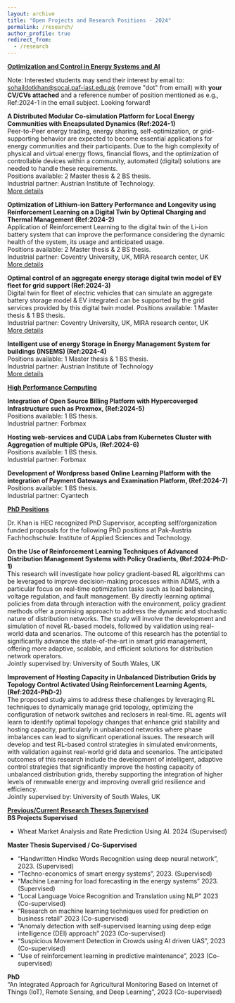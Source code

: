```yaml
---
layout: archive
title: "Open Projects and Research Positions - 2024"
permalink: /research/
author_profile: true
redirect_from:
  - /research
---
```


<b><u>Optimization and Control in Energy Systems and AI</u></b>   

Note: Interested students may send their interest by email to: sohaildotkhan@spcai.paf-iast.edu.pk (remove "dot" from email) with **your CV/CVs attached** and a reference number of position mentioned as e.g., Ref:2024-1 in the email subject. Looking forward!    

**A Distributed Modular Co-simulation Platform for Local Energy Communities with Encapsulated Dynamics (Ref:2024-1)**  
Peer-to-Peer energy trading, energy sharing, self-optimization, or grid-supporting behavior are expected to become essential applications for energy communities and their participants. Due to the high complexity of physical and virtual energy flows, financial flows, and the optimization of controllable devices within a community, automated (digital) solutions are needed to handle these requirements.  
Positions available: 2 Master thesis & 2 BS thesis.  
Industrial partner: Austrian Institute of Technology.  
[More details](http://emesk.github.io/files/local_energy_communities.pdf)

**Optimization of Lithium-ion Battery Performance and Longevity using Reinforcement Learning on a Digital Twin by Optimal Charging and Thermal Management (Ref:2024-2)**  
Application of Reinforcement Learning to the digital twin of the Li-ion battery system that can improve the performance considering the dynamic health of the system, its usage and anticipated usage.  
Positions available: 2 Master thesis & 2 BS thesis.  
Industrial partner: Coventry University, UK, MIRA research center, UK  
[More details](http://emesk.github.io/files/RL_energy_storage_system.pdf)

**Optimal control of an aggregate energy storage digital twin model of EV fleet for grid support (Ref:2024-3)**  
Digital twin for fleet of electric vehicles that can simulate an aggregate battery storage model & EV integrated can be supported by the grid services provided by this digital twin model.
Positions available: 1 Master thesis & 1 BS thesis.  
Industrial partner: Coventry University, UK, MIRA research center, UK    
[More details](http://emesk.github.io/files/EV_fleet_aggregate_control.pdf)

**Intelligent use of energy Storage in Energy Management System for buildings (INSEMS) (Ref:2024-4)**  
Positions available: 1 Master thesis & 1 BS thesis.  
Industrial partner: Austrian Institute of Technology  
[More details](http://emesk.github.io/files/insems.pdf)

<b><u>High Performance Computing</u></b> 

**Integration of Open Source Billing Platform with Hypercoverged Infrastructure such as Proxmox, (Ref:2024-5)**  
Positions available: 1 BS thesis.  
Industrial partner: Forbmax  

**Hosting web-services and CUDA Labs from Kubernetes Cluster with Aggregation of multiple GPUs, (Ref:2024-6)**  
Positions available: 1 BS thesis.  
Industrial partner: Forbmax   

**Development of Wordpress based Online Learning Platform with the integration of Payment Gateways and Examination Platform, (Ref:2024-7)**  
Positions available: 1 BS thesis.  
Industrial partner: Cyantech   

<b><u>PhD Positions</u></b>  

Dr. Khan is HEC recognized PhD Supervisor, accepting self/organization funded proposals for the following PhD positions at Pak-Austria Fachhochschule: Institute of Applied Sciences and Technology.  

**On the Use of Reinforcement Learning Techniques of Advanced Distribution Management Systems with Policy Gradients, (Ref:2024-PhD-1)**  
This research will investigate how policy gradient-based RL algorithms can be leveraged to improve decision-making processes within ADMS, with a particular focus on real-time optimization tasks such as load balancing, voltage regulation, and fault management. By directly learning optimal policies from data through interaction with the environment, policy gradient methods offer a promising approach to address the dynamic and stochastic nature of distribution networks. The study will involve the development and simulation of novel RL-based models, followed by validation using real-world data and scenarios. The outcome of this research has the potential to significantly advance the state-of-the-art in smart grid management, offering more adaptive, scalable, and efficient solutions for distribution network operators.  
Jointly supervised by: University of South Wales, UK  

**Improvement of Hosting Capacity in Unbalanced Distribution Grids by Topology Control Activated Using Reinforcement Learning Agents, (Ref:2024-PhD-2)**  
The proposed study aims to address these challenges by leveraging RL techniques to dynamically manage grid topology, optimizing the configuration of network switches and reclosers in real-time. RL agents will learn to identify optimal topology changes that enhance grid stability and hosting capacity, particularly in unbalanced networks where phase imbalances can lead to significant operational issues. The research will develop and test RL-based control strategies in simulated environments, with validation against real-world grid data and scenarios. The anticipated outcomes of this research include the development of intelligent, adaptive control strategies that significantly improve the hosting capacity of unbalanced distribution grids, thereby supporting the integration of higher levels of renewable energy and improving overall grid resilience and efficiency.  
Jointly supervised by: University of South Wales, UK  

<b><u>Previous/Current Research Theses Supervised</u></b>  
**BS Projects Supervised**  
* Wheat Market Analysis and Rate Prediction Using AI. 2024  (Supervised) 

**Master Thesis Supervised / Co-Supervised**  
* “Handwritten Hindko Words Recognition using deep neural network”, 2023. (Supervised)  
* “Techno-economics of smart energy systems”, 2023. (Supervised)  
* “Machine Learning for load forecasting in the energy systems” 2023. (Supervised)  
* “Local Language Voice Recognition and Translation using NLP” 2023 (Co-supervised)  
* “Research on machine learning techniques used for prediction on business retail” 2023 (Co-supervised)  
* “Anomaly detection with self-supervised learning using deep edge intelligence (DEI) approach” 2023 (Co-supervised)  
* “Suspicious Movement Detection in Crowds using AI driven UAS”, 2023 (Co-supervised)  
* “Use of reinforcement learning in predictive maintenance”, 2023 (Co-supervised)  

**PhD**   
“An Integrated Approach for Agricultural Monitoring Based on Internet of Things (IoT), Remote Sensing, and Deep Learning”, 2023 (Co-supervised)  







